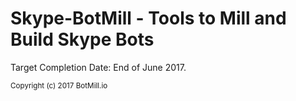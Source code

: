 # Skype-BotMill - Tools to Mill and Build Skype Bots

Target Completion Date: End of June 2017.  

<sub>Copyright (c) 2017 BotMill.io</sub>
